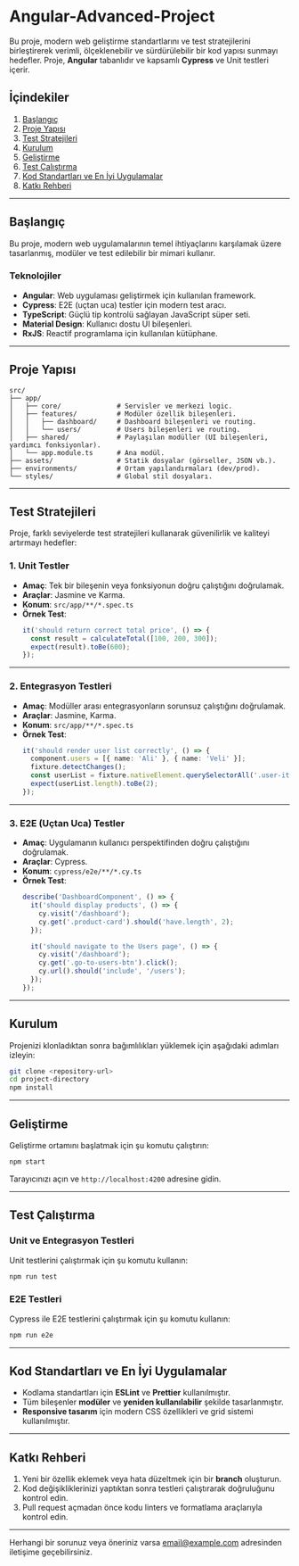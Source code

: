 
# **Angular-Advanced-Project**

Bu proje, modern web geliştirme standartlarını ve test stratejilerini birleştirerek verimli, ölçeklenebilir ve sürdürülebilir bir kod yapısı sunmayı hedefler. Proje, **Angular** tabanlıdır ve kapsamlı **Cypress** ve Unit testleri içerir.

## **İçindekiler**
1. [Başlangıç](#başlangıç)
2. [Proje Yapısı](#proje-yapısı)
3. [Test Stratejileri](#test-stratejileri)
4. [Kurulum](#kurulum)
5. [Geliştirme](#geliştirme)
6. [Test Çalıştırma](#test-çalıştırma)
7. [Kod Standartları ve En İyi Uygulamalar](#kod-standartları-ve-en-iyi-uygulamalar)
8. [Katkı Rehberi](#katkı-rehberi)

---

## **Başlangıç**

Bu proje, modern web uygulamalarının temel ihtiyaçlarını karşılamak üzere tasarlanmış, modüler ve test edilebilir bir mimari kullanır.

### **Teknolojiler**
- **Angular**: Web uygulaması geliştirmek için kullanılan framework.
- **Cypress**: E2E (uçtan uca) testler için modern test aracı.
- **TypeScript**: Güçlü tip kontrolü sağlayan JavaScript süper seti.
- **Material Design**: Kullanıcı dostu UI bileşenleri.
- **RxJS**: Reactif programlama için kullanılan kütüphane.

---

## **Proje Yapısı**

```plaintext
src/
├── app/
│   ├── core/              # Servisler ve merkezi logic.
│   ├── features/          # Modüler özellik bileşenleri.
│   │   ├── dashboard/     # Dashboard bileşenleri ve routing.
│   │   └── users/         # Users bileşenleri ve routing.
│   ├── shared/            # Paylaşılan modüller (UI bileşenleri, yardımcı fonksiyonlar).
│   └── app.module.ts      # Ana modül.
├── assets/                # Statik dosyalar (görseller, JSON vb.).
├── environments/          # Ortam yapılandırmaları (dev/prod).
└── styles/                # Global stil dosyaları.
```

---

## **Test Stratejileri**

Proje, farklı seviyelerde test stratejileri kullanarak güvenilirlik ve kaliteyi artırmayı hedefler:

### **1. Unit Testler**
- **Amaç**: Tek bir bileşenin veya fonksiyonun doğru çalıştığını doğrulamak.
- **Araçlar**: Jasmine ve Karma.
- **Konum**: `src/app/**/*.spec.ts`
- **Örnek Test**:
    ```typescript
    it('should return correct total price', () => {
      const result = calculateTotal([100, 200, 300]);
      expect(result).toBe(600);
    });
    ```

---

### **2. Entegrasyon Testleri**
- **Amaç**: Modüller arası entegrasyonların sorunsuz çalıştığını doğrulamak.
- **Araçlar**: Jasmine, Karma.
- **Konum**: `src/app/**/*.spec.ts`
- **Örnek Test**:
    ```typescript
    it('should render user list correctly', () => {
      component.users = [{ name: 'Ali' }, { name: 'Veli' }];
      fixture.detectChanges();
      const userList = fixture.nativeElement.querySelectorAll('.user-item');
      expect(userList.length).toBe(2);
    });
    ```

---

### **3. E2E (Uçtan Uca) Testler**
- **Amaç**: Uygulamanın kullanıcı perspektifinden doğru çalıştığını doğrulamak.
- **Araçlar**: Cypress.
- **Konum**: `cypress/e2e/**/*.cy.ts`
- **Örnek Test**:
    ```javascript
    describe('DashboardComponent', () => {
      it('should display products', () => {
        cy.visit('/dashboard');
        cy.get('.product-card').should('have.length', 2);
      });

      it('should navigate to the Users page', () => {
        cy.visit('/dashboard');
        cy.get('.go-to-users-btn').click();
        cy.url().should('include', '/users');
      });
    });
    ```

---

## **Kurulum**

Projenizi klonladıktan sonra bağımlılıkları yüklemek için aşağıdaki adımları izleyin:

```bash
git clone <repository-url>
cd project-directory
npm install
```

---

## **Geliştirme**

Geliştirme ortamını başlatmak için şu komutu çalıştırın:

```bash
npm start
```

Tarayıcınızı açın ve `http://localhost:4200` adresine gidin.

---

## **Test Çalıştırma**

### **Unit ve Entegrasyon Testleri**
Unit testlerini çalıştırmak için şu komutu kullanın:

```bash
npm run test
```

### **E2E Testleri**
Cypress ile E2E testlerini çalıştırmak için şu komutu kullanın:

```bash
npm run e2e
```

---

## **Kod Standartları ve En İyi Uygulamalar**

- Kodlama standartları için **ESLint** ve **Prettier** kullanılmıştır.
- Tüm bileşenler **modüler** ve **yeniden kullanılabilir** şekilde tasarlanmıştır.
- **Responsive tasarım** için modern CSS özellikleri ve grid sistemi kullanılmıştır.

---

## **Katkı Rehberi**

1. Yeni bir özellik eklemek veya hata düzeltmek için bir **branch** oluşturun.
2. Kod değişikliklerinizi yaptıktan sonra testleri çalıştırarak doğruluğunu kontrol edin.
3. Pull request açmadan önce kodu linters ve formatlama araçlarıyla kontrol edin.

---

Herhangi bir sorunuz veya öneriniz varsa [email@example.com](mailto:email@example.com) adresinden iletişime geçebilirsiniz.

